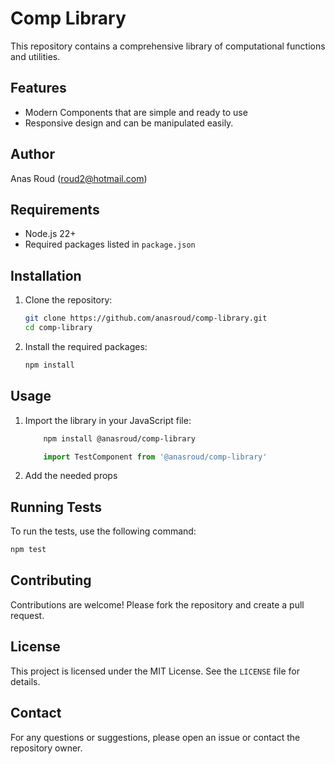 # Comp Library

This repository contains a comprehensive library of computational functions and utilities.

## Features
- Modern Components that are simple and ready to use
- Responsive design and can be manipulated easily.

## Author
Anas Roud (roud2@hotmail.com)
## Requirements

- Node.js 22+
- Required packages listed in `package.json`

## Installation

1. Clone the repository:
    ```sh
    git clone https://github.com/anasroud/comp-library.git
    cd comp-library
    ```

2. Install the required packages:
    ```sh
    npm install
    ```

## Usage

1. Import the library in your JavaScript file:
    ```sh
        npm install @anasroud/comp-library
    ```
    ```javascript
        import TestComponent from '@anasroud/comp-library'
    ```
2. Add the needed props

## Running Tests

To run the tests, use the following command:
```sh
npm test
```

## Contributing

Contributions are welcome! Please fork the repository and create a pull request.

## License

This project is licensed under the MIT License. See the `LICENSE` file for details.

## Contact

For any questions or suggestions, please open an issue or contact the repository owner.

